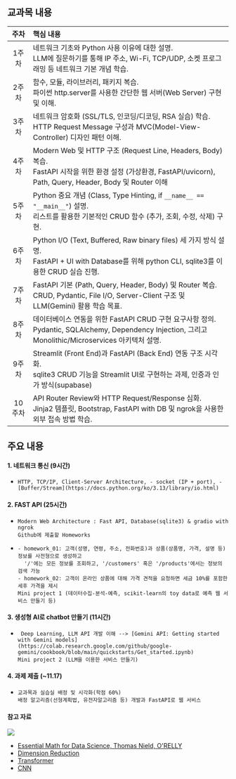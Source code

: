 ## 교과목 내용

| 주차 | 핵심 내용 |
|:----:|:-----------|
| 1주차 | 네트워크 기초와 Python 사용 이유에 대한 설명.<br>LLM에 질문하기를 통해 IP 주소, Wi-Fi, TCP/UDP, 소켓 프로그래밍 등 네트워크 기본 개념 학습. |
| 2주차 | 함수, 모듈, 라이브러리, 패키지 복습.<br>파이썬 http.server를 사용한 간단한 웹 서버(Web Server) 구현 및 이해. |
| 3주차 | 네트워크 암호화 (SSL/TLS, 인코딩/디코딩, RSA 실습) 학습.<br>HTTP Request Message 구성과 MVC(Model-View-Controller) 디자인 패턴 이해. |
| 4주차 | Modern Web 및 HTTP 구조 (Request Line, Headers, Body) 복습.<br>FastAPI 시작을 위한 환경 설정 (가상환경, FastAPI/uvicorn), Path, Query, Header, Body 및 Router 이해|
| 5주차 | Python 중요 개념 (Class, Type Hinting, if `__name__ == "__main__"`) 설명.<br>리스트를 활용한 기본적인 CRUD 함수 (추가, 조회, 수정, 삭제) 구현. |
| 6주차 | Python I/O (Text, Buffered, Raw binary files) 세 가지 방식 설명.<br>FastAPI + UI with Database를 위해 python CLI, sqlite3를 이용한 CRUD 실습 진행. |
| 7주차 | FastAPI 기본 (Path, Query, Header, Body) 및 Router 복습.<br>CRUD, Pydantic, File I/O, Server-Client 구조 및 LLM(Gemini) 활용 학습 목표. |
| 8주차 | 데이터베이스 연동을 위한 FastAPI CRUD 구현 요구사항 정의.<br>Pydantic, SQLAlchemy, Dependency Injection, 그리고 Monolithic/Microservices 아키텍처 설명. |
| 9주차 | Streamlit (Front End)과 FastAPI (Back End) 연동 구조 시각화.<br>sqlite3 CRUD 기능을 Streamlit UI로 구현하는 과제, 인증과 인가 방식(supabase)|
| 10주차 | API Router Review와 HTTP Request/Response 심화.<br>Jinja2 템플릿, Bootstrap, FastAPI with DB 및 ngrok을 사용한 외부 접속 방법 학습. |

## 주요 내용
#### 1. 네트워크 통신 (9시간)
-     HTTP, TCP/IP, Client-Server Architecture, - socket (IP + port), - [Buffer/Stream](https://docs.python.org/ko/3.13/library/io.html)
#### 2. FAST API (25시간)
-     Modern Web Architecture : Fast API, Database(sqlite3) & gradio with ngrok
      Github에 제출할 Homeworks
-     - homework_01: 고객(성명, 연령, 주소, 전화번호)과 상품(상품명, 가격, 설명 등) 정보를 사전형으로 생성하고
        '/'에는 모든 정보를 조회하고, '/customers' 혹은 '/products'에서는 정보의 검색 가능
      - homework_02: 고객이 온라인 상품에 대해 가격 견적을 요청하면 세금 10%를 포함한 세후 가격을 제시
      Mini project 1 (데이터수집-분석-예측, scikit-learn의 toy data로 예측 웹 서비스 만들기 등)
#### 3. 생성형 AI로 chatbot 만들기 (11시간)
-      Deep Learning, LLM API 개발 이해 --> [Gemini API: Getting started with Gemini models](https://colab.research.google.com/github/google-gemini/cookbook/blob/main/quickstarts/Get_started.ipynb)
      Mini project 2 (LLM을 이용한 서비스 만들기)
#### 4. 과제 제출 (~11.17)
-     교과목과 실습실 배정 및 시각화(학점 60%)
      배정 알고리즘(선형계획법, 유전자알고리즘 등) 개발과 FastAPI로 웹 서비스
   
#### 참고 자료
![](https://www.oreilly.com/covers/urn:orm:book:9781098135492/400w/)
- [Essential Math for Data Science, Thomas Nield, O'RELLY](http://103.203.175.90:81/fdScript/RootOfEBooks/E%20Book%20collection%20-%202024%20-%20F/CSE%20%20IT%20AIDS%20ML/Essential_Math_for_Data_Science_Take_Control_of_Your_Data_with_Fundamental.pdf)
- [Dimension Reduction](https://dimensionality-reduction-293e465c2a3443e8941b016d.vercel.app/)
- [Transformer](https://poloclub.github.io/transformer-explainer/)
- [CNN](https://poloclub.github.io/cnn-explainer/)
